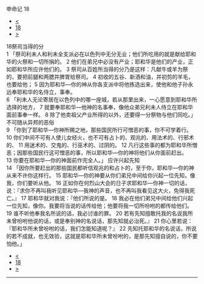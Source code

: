 ﻿





 申命记 18




* [<](bible/DEU17.md)
* [18](bible/DEU.md)
* [>](bible/DEU19.md)



 
18祭司当得的分  
1 「祭司利未人和利未全支派必在以色列中无分无业；他们所吃用的就是献给耶和华的火祭和一切所捐的。 
2 他们在弟兄中必没有产业；耶和华是他们的产业，正如耶和华所应许他们的。 
3 祭司从百姓所当得的分乃是这样：凡献牛或羊为祭的，要把前腿和两腮并脾胃给祭司。 
4 初收的五谷、新酒和油，并初剪的羊毛，也要给他； 
5 因为耶和华—你的神从你各支派中将他拣选出来，使他和他子孙永远奉耶和华的名侍立，事奉。  
6 「利未人无论寄居在以色列中的哪一座城，若从那里出来，一心愿意到耶和华所选择的地方， 
7 就要奉耶和华—他神的名事奉，像他众弟兄利未人侍立在耶和华面前事奉一样。 
8 除了他卖祖父产业所得的以外，还要得一分祭物与他们同吃。」 不可随从异邦的恶俗  
9 「你到了耶和华—你神所赐之地，那些国民所行可憎恶的事，你不可学着行。 
10 你们中间不可有人使儿女经火，也不可有占卜的、观兆的、用法术的、行邪术的、 
11 用迷术的、交鬼的、行巫术的、过阴的。 
12 凡行这些事的都为耶和华所憎恶；因那些国民行这可憎恶的事，所以耶和华—你的神将他们从你面前赶出。 
13 你要在耶和华—你的神面前作完全人。」 应许兴起先知  
14 「因你所要赶出的那些国民都听信观兆的和占卜的，至于你，耶和华—你的神从来不许你这样行。 
15 耶和华—你的神要从你们弟兄中间给你兴起一位先知，像我，你们要听从他。 
16 正如你在何烈山大会的日子求耶和华—你神一切的话，说：『求你不再叫我听见耶和华—我神的声音，也不再叫我看见这大火，免得我死亡。』 
17 耶和华就对我说：『他们所说的是。 
18 我必在他们弟兄中间给他们兴起一位先知，像你。我要将当说的话传给他；他要将我一切所吩咐的都传给他们。 
19 谁不听他奉我名所说的话，我必讨谁的罪。 
20 若有先知擅敢托我的名说我所未曾吩咐他说的话，或是奉别神的名说话，那先知就必治死。』 
21 你心里若说：『耶和华所未曾吩咐的话，我们怎能知道呢？』 
22 先知托耶和华的名说话，所说的若不成就，也无效验，这就是耶和华所未曾吩咐的，是那先知擅自说的，你不要怕他。」 
* [<](bible/DEU17.md)
* [18](bible/DEU.md)
* [>](bible/DEU19.md)





---









